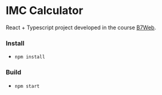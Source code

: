 # IMC Calculator

React + Typescript project developed in the course [B7Web](https://b7web.com.br).

### Install
- `npm install`

### Build
- `npm start`